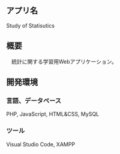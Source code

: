 ## アプリ名
 Study of Statisutics

## 概要
　統計に関する学習用Webアプリケーション。
 
## 開発環境
### 言語、データベース
  PHP, JavaScript, HTML&CSS, MySQL
### ツール
  Visual Studio Code, XAMPP
